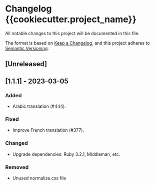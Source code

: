 # Changelog {{cookiecutter.project_name}}

All notable changes to this project will be documented in this file.

The format is based on [Keep a Changelog](https://keepachangelog.com/en/1.0.0/),
and this project adheres to [Semantic Versioning](https://semver.org/spec/v2.0.0.html).

## [Unreleased]

## [1.1.1] - 2023-03-05

### Added

- Arabic translation (#444).

### Fixed

- Improve French translation (#377).


### Changed

- Upgrade dependencies: Ruby 3.2.1, Middleman, etc.

### Removed

- Unused normalize.css file
